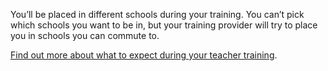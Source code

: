 You’ll be placed in different schools during your training. You can’t pick which schools you want to be in, but your training provider will try to place you in schools you can commute to.

[Find out more about what to expect during your teacher training](https://getintoteaching.education.gov.uk/train-to-be-a-teacher/initial-teacher-training).
